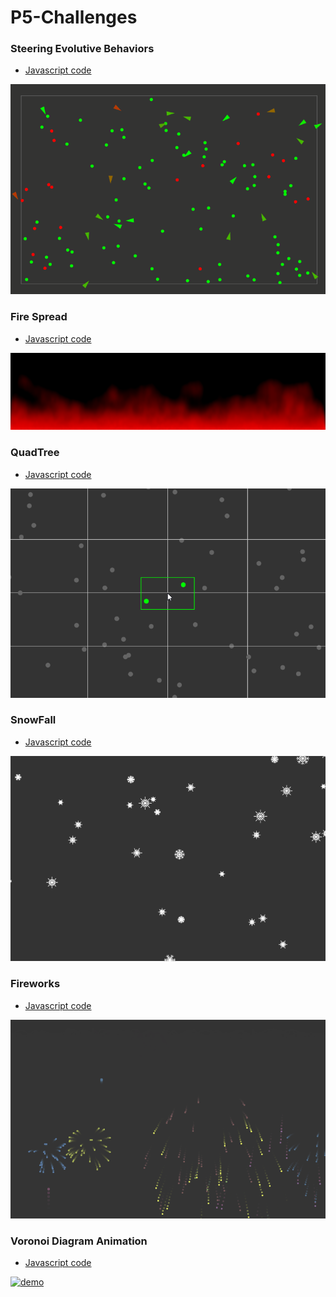 # P5-Challenges

### Steering Evolutive Behaviors

- [Javascript code](https://github.com/alseether/P5-Challenges/tree/master/1%20-%20Steering%20Evolutive%20Behaviors)

[![demo][1]][1]


### Fire Spread

- [Javascript code](https://github.com/alseether/P5-Challenges/tree/master/2%20-%20Fire%20spread)

[![demo][2]][2]

### QuadTree

- [Javascript code](https://github.com/alseether/P5-Challenges/tree/master/3%20-%20QuadTree)

[![demo][3]][3]

### SnowFall

- [Javascript code](https://github.com/alseether/P5-Challenges/tree/master/4%20-%20Snow%20Fall)

[![demo][4]][4]

### Fireworks

- [Javascript code](https://github.com/alseether/P5-Challenges/tree/master/5%20-%20Fireworks)

[![demo][5]][5]

### Voronoi Diagram Animation

- [Javascript code](https://github.com/alseether/P5-Challenges/tree/master/6%20-%20Voronoi%20Diagram%20Animation)

[![demo][6]][6]

[1]: https://raw.githubusercontent.com/alseether/P5-Challenges/master/1%20-%20Steering%20Evolutive%20Behaviors/steering.gif
[2]: https://raw.githubusercontent.com/alseether/P5-Challenges/master/2%20-%20Fire%20spread/firespread.gif
[3]: https://raw.githubusercontent.com/alseether/P5-Challenges/master/3%20-%20QuadTree/quadtree.gif
[4]: https://raw.githubusercontent.com/alseether/P5-Challenges/master/4%20-%20Snow%20Fall/snowfall.gif
[5]: https://raw.githubusercontent.com/alseether/P5-Challenges/master/5%20-%20Fireworks/fireworks.gif
[6]: https://raw.githubusercontent.com/alseether/P5-Challenges/master/6%20-%20Voronoi%20Diagram%20Animation/voronoi.gif

